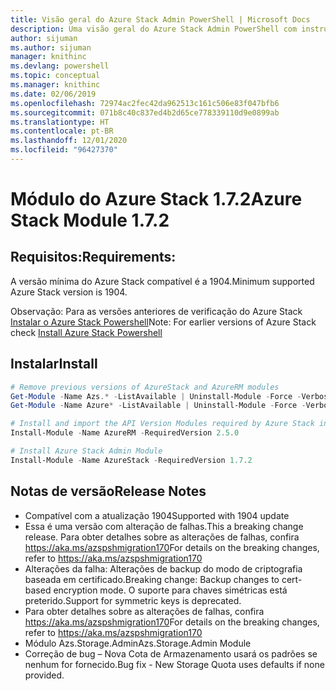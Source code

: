 ```yaml
---
title: Visão geral do Azure Stack Admin PowerShell | Microsoft Docs
description: Uma visão geral do Azure Stack Admin PowerShell com instruções de instalação e configuração.
author: sijuman
ms.author: sijuman
manager: knithinc
ms.devlang: powershell
ms.topic: conceptual
ms.manager: knithinc
ms.date: 02/06/2019
ms.openlocfilehash: 72974ac2fec42da962513c161c506e83f047bfb6
ms.sourcegitcommit: 071b8c40c837ed4b2d65ce778339110d9e0899ab
ms.translationtype: HT
ms.contentlocale: pt-BR
ms.lasthandoff: 12/01/2020
ms.locfileid: "96427370"
---
```

# <a name="azure-stack-module-172"></a><span data-ttu-id="ab7b2-103">Módulo do Azure Stack 1.7.2</span><span class="sxs-lookup"><span data-stu-id="ab7b2-103">Azure Stack Module 1.7.2</span></span>

## <a name="requirements"></a><span data-ttu-id="ab7b2-104">Requisitos:</span><span class="sxs-lookup"><span data-stu-id="ab7b2-104">Requirements:</span></span>

<span data-ttu-id="ab7b2-105">A versão mínima do Azure Stack compatível é a 1904.</span><span class="sxs-lookup"><span data-stu-id="ab7b2-105">Minimum supported Azure Stack version is 1904.</span></span>

<span data-ttu-id="ab7b2-106">Observação: Para as versões anteriores de verificação do Azure Stack [Instalar o Azure Stack Powershell](/azure/azure-stack/azure-stack-powershell-install#install-azure-stack-powershell)</span><span class="sxs-lookup"><span data-stu-id="ab7b2-106">Note: For earlier versions of Azure Stack check [Install Azure Stack Powershell](/azure/azure-stack/azure-stack-powershell-install#install-azure-stack-powershell)</span></span>

## <a name="install"></a><span data-ttu-id="ab7b2-107">Instalar</span><span class="sxs-lookup"><span data-stu-id="ab7b2-107">Install</span></span>

```powershell
# Remove previous versions of AzureStack and AzureRM modules
Get-Module -Name Azs.* -ListAvailable | Uninstall-Module -Force -Verbose
Get-Module -Name Azure* -ListAvailable | Uninstall-Module -Force -Verbose

# Install and import the API Version Modules required by Azure Stack into the current PowerShell session.
Install-Module -Name AzureRM -RequiredVersion 2.5.0

# Install Azure Stack Admin Module
Install-Module -Name AzureStack -RequiredVersion 1.7.2
```

## <a name="release-notes"></a><span data-ttu-id="ab7b2-108">Notas de versão</span><span class="sxs-lookup"><span data-stu-id="ab7b2-108">Release Notes</span></span>

* <span data-ttu-id="ab7b2-109">Compatível com a atualização 1904</span><span class="sxs-lookup"><span data-stu-id="ab7b2-109">Supported with 1904 update</span></span>
* <span data-ttu-id="ab7b2-110">Essa é uma versão com alteração de falhas.</span><span class="sxs-lookup"><span data-stu-id="ab7b2-110">This a breaking change release.</span></span> <span data-ttu-id="ab7b2-111">Para obter detalhes sobre as alterações de falhas, confira <https://aka.ms/azspshmigration170></span><span class="sxs-lookup"><span data-stu-id="ab7b2-111">For details on the breaking changes, refer to <https://aka.ms/azspshmigration170></span></span>
* <span data-ttu-id="ab7b2-112">Alterações da falha: Alterações de backup do modo de criptografia baseada em certificado.</span><span class="sxs-lookup"><span data-stu-id="ab7b2-112">Breaking change: Backup changes to cert-based encryption mode.</span></span> <span data-ttu-id="ab7b2-113">O suporte para chaves simétricas está preterido.</span><span class="sxs-lookup"><span data-stu-id="ab7b2-113">Support for symmetric keys is deprecated.</span></span>
* <span data-ttu-id="ab7b2-114">Para obter detalhes sobre as alterações de falhas, confira https://aka.ms/azspshmigration170</span><span class="sxs-lookup"><span data-stu-id="ab7b2-114">For details on the breaking changes, refer to https://aka.ms/azspshmigration170</span></span>
* <span data-ttu-id="ab7b2-115">Módulo Azs.Storage.Admin</span><span class="sxs-lookup"><span data-stu-id="ab7b2-115">Azs.Storage.Admin Module</span></span> 
* <span data-ttu-id="ab7b2-116">Correção de bug – Nova Cota de Armazenamento usará os padrões se nenhum for fornecido.</span><span class="sxs-lookup"><span data-stu-id="ab7b2-116">Bug fix - New Storage Quota uses defaults if none provided.</span></span>